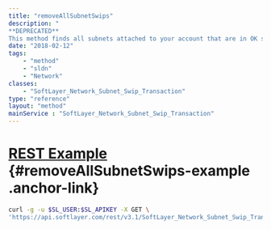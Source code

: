 ```yaml
---
title: "removeAllSubnetSwips"
description: "
**DEPRECATED**
This method finds all subnets attached to your account that are in OK status and starts 'DELETE' transactions with ARIN, allowing you to remove your SWIP registration information. "
date: "2018-02-12"
tags:
    - "method"
    - "sldn"
    - "Network"
classes:
    - "SoftLayer_Network_Subnet_Swip_Transaction"
type: "reference"
layout: "method"
mainService : "SoftLayer_Network_Subnet_Swip_Transaction"
---
```


# [REST Example](#removeAllSubnetSwips-example) <a href="/article/rest/"><i class="fas fa-question"></i></a> {#removeAllSubnetSwips-example .anchor-link} 
```bash
curl -g -u $SL_USER:$SL_APIKEY -X GET \
'https://api.softlayer.com/rest/v3.1/SoftLayer_Network_Subnet_Swip_Transaction/removeAllSubnetSwips'
```
